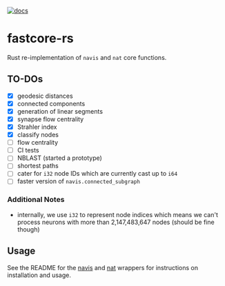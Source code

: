 [![docs](https://github.com/schlegelp/fastcore-rs/actions/workflows/docs.yaml/badge.svg)](https://schlegelp.github.io/fastcore-rs/)

# fastcore-rs
Rust re-implementation of `navis` and `nat` core functions.

## TO-DOs
- [x] geodesic distances
- [x] connected components
- [x] generation of linear segments
- [x] synapse flow centrality
- [x] Strahler index
- [x] classify nodes
- [ ] flow centrality
- [ ] CI tests
- [ ] NBLAST (started a prototype)
- [ ] shortest paths
- [ ] cater for `i32` node IDs which are currently cast up to `i64`
- [ ] faster version of `navis.connected_subgraph`

### Additional Notes
- internally, we use `i32` to represent node indices which means we can't
  process neurons with more than 2,147,483,647 nodes (should be fine though)

## Usage

See the README for the [navis](./py) and [nat](./R/nat.fastcore/) wrappers for instructions on installation and usage.
